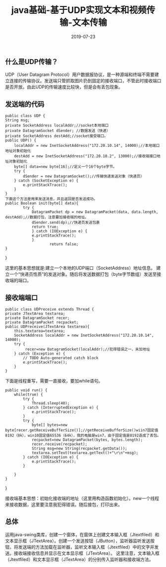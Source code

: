﻿---
layout: post
title: "java基础-基于UDP实现文本和视频传输-文本传输"
date: 2019-07-23  
tag: java 
---



## 什么是UDP传输？
   UDP（User Datagram Protocol）用户数据报协议，是一种源端和终端不需要建立连接的传输协议。发送端只管抓取图片扔到固定的接收端口，不管此时接收端口是否开放。由此UDP的传输速度比较快，但是会有丢包现象。

## 发送端的代码

    public class UDP {
	String msg;
	private SocketAddress localAddr;//socket本地端口	
	private DatagramSocket dSender;	//数据发送（快递）
	private SocketAddress destAdd;//socket接受端口。
	public UDP() {	
		localAddr = new InetSocketAddress("172.20.10.14", 14000);//本地端口地址对象初始化
		destAdd = new InetSocketAddress("172.20.10.2", 13000);//接收端接口地址对象初始化
		byte[] data=new byte[16];//定义一个16个byte字节。
		try {
			dSender = new DatagramSocket();//传输快递发送对象（快递员）
		} catch (SocketException e) {
			e.printStackTrace();
		}
	}
    下面这个方法是用来发送消息，并且返回是否发送成功。
	public Boolean init(byte[] data){			
			try {
				DatagramPacket dp = new DatagramPacket(data, data.length, destAdd);//数据打包，注意要加接收端的地址。
				dSender.send(dp);//快递员发送包裹
				return true;	
				} catch (IOException e) {
				e.printStackTrace();
				}
						return false;
	}
}


这里的基本思想就是:建立一个本地的UDP端口（SocketAddress）地址信息。
建立一个“快递员性质”的发送对象。随后将发送数据打包（byte字节数组）发送至接收端的端口。
## 接收端端口

    public class UDPreceive extends Thread {
	private JTextArea textarea;
	private DatagramSocket recer;
	private DatagramPacket recpacket;
	public UDPreceive(JTextArea textarea){
		this.textarea=textarea;
		SocketAddress localAddr = new InetSocketAddress("172.20.10.14", 14000);
		try {
			 recer=new DatagramSocket(localAddr);//犯得错误之一，未加地址
		} catch (Exception e) {
			// TODO Auto-generated catch block
			e.printStackTrace();
		}
	}
下面是线程重写，需要一直接收，要加while语句。

	public void run() {
		while(true) {
			try {
				Thread.sleep(40);
			} catch (InterruptedException e) {
				e.printStackTrace();
			}
			try {
				byte[] bytes=new byte[recer.getReceiveBufferSize()];//getReceiveBufferSize()wiin7固定值8192（8k），win10固定值65536（64k），我的电脑是win7，由于固定值是8192造成了丢包。
				recpacket=new DatagramPacket(bytes, bytes.length);
				recer.receive(recpacket);
				String msg=new String(recpacket.getData());
				textarea.setText(textarea.getText()+"\r\n"+msg);
			} catch (IOException e) {
				e.printStackTrace();
			}
			
		}
	}
	
		

}

接收端基本思想：初始化接收端的地址（这里用构造函数初始化）。new一个线程来接收数据，这里要注意我犯得错误。随后接包，打印出来。

## 总体
运用java-swing类库，创建一个窗体，在窗体上创建文本输入框（Jtextfiled）和文本显示框（JTextArea）。创建一个发送按钮（JButton），监听器监听发送按钮，将发送端的方法加载在监听器，监听文本输入框（Jtextfiled）中的文字并发送。接收端接收信息并显示在文本显示框（JTextArea）。
这里注意，文本输入框（Jtextfiled）和文本显示框（JTextArea）的分别传入监听器和接收端方法。

    
